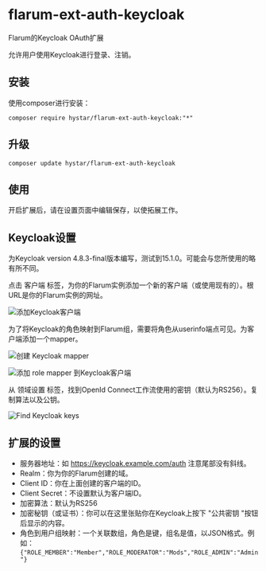 # flarum-ext-auth-keycloak

Flarum的Keycloak OAuth扩展

允许用户使用Keycloak进行登录、注销。

## 安装

使用composer进行安装：
```
composer require hystar/flarum-ext-auth-keycloak:"*"
```

## 升级

```
composer update hystar/flarum-ext-auth-keycloak
```

## 使用

开启扩展后，请在设置页面中编辑保存，以使拓展工作。

## Keycloak设置

为Keycloak version 4.8.3-final版本编写，测试到15.1.0。可能会与您所使用的略有所不同。

点击 客户端 标签，为你的Flarum实例添加一个新的客户端（或使用现有的）。根URL是你的Flarum实例的网址。

![添加Keycloak客户端](https://gitee.com/AEXDragon/flarum-ext-auth-keycloak/raw/master/images/keycloak-add-client.png "添加Keycloak客户端")

为了将Keycloak的角色映射到Flarum组，需要将角色从userinfo端点可见。为客户端添加一个mapper。

![创建 Keycloak mapper](https://gitee.com/AEXDragon/flarum-ext-auth-keycloak/raw/master/images/keycloak-create-mapper-1.png "创建 Keycloak mapper")

![添加 role mapper 到Keycloak客户端](https://gitee.com/AEXDragon/flarum-ext-auth-keycloak/raw/master/images/keycloak-create-mapper-2.png "添加 role mapper 到Keycloak客户端")

从 领域设置 标签，找到OpenId Connect工作流使用的密钥（默认为RS256）。复制算法以及公钥。

![Find Keycloak keys](https://gitee.com/AEXDragon/flarum-ext-auth-keycloak/raw/master/images/keycloak-find-keys.png "Find Keycloak keys")

## 扩展的设置
* 服务器地址：如 https://keycloak.example.com/auth 注意尾部没有斜线。
* Realm：你为你的Flarum创建的域。
* Client ID：你在上面创建的客户端的ID。
* Client Secret：不设置默认为客户端ID。
* 加密算法：默认为RS256
* 加密秘钥（或证书）：你可以在这里张贴你在Keycloak上按下 "公共密钥 "按钮后显示的内容。
* 角色到用户组映射：一个关联数组，角色是键，组名是值，以JSON格式。例如： `{"ROLE_MEMBER":"Member","ROLE_MODERATOR":"Mods","ROLE_ADMIN":"Admin"}`
